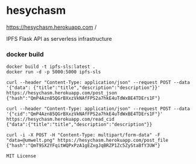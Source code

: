 # hesychasm

https://hesychasm.herokuapp.com /

IPFS Flask API as serverless infrastructure 

### docker build
```
docker build -t ipfs-sls:latest .
docker run -d -p 5000:5000 ipfs-sls

curl --header "Content-Type: application/json" --request POST --data '{"data": {"title":"title","description":"description"}}' https://hesychasm.herokuapp.com/post_json
{"hash":"QmP4Azn85QGrBXxzVkNAfFPS2a7hkE4uTdWxBE4TDErs1F"}

curl --header "Content-Type: application/json" --request POST --data '{"cid":"QmP4Azn85QGrBXxzVkNAfFPS2a7hkE4uTdWxBE4TDErs1F"}' https://hesychasm.herokuapp.com/read_cid
{"data":{"title":"title","description":"description"}}

curl -i -X POST -H "Content-Type: multipart/form-data" -F "data=@umwelt.png" https://hesychasm.herokuapp.com/post_file
{"hash":"QmT9SX2YFqitWQPxPzA1gEZxgJqBRZP1Zc5ZyStaBfY3UW"}
```

```MIT License```
